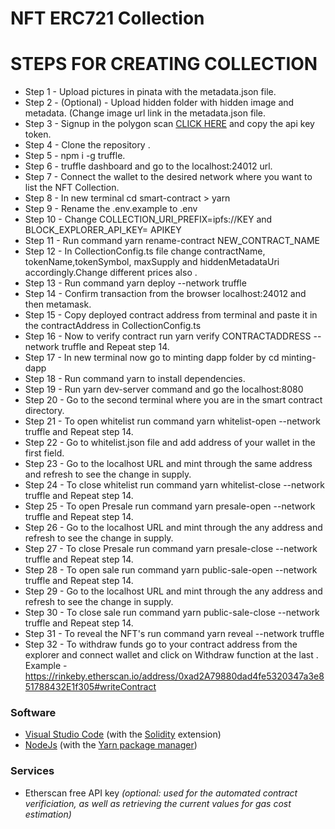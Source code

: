 # NFT ERC721 Collection

# STEPS FOR CREATING COLLECTION

- Step 1 - Upload pictures in pinata with the metadata.json file.
- Step 2 - (Optional) - Upload hidden folder with hidden image and metadata. (Change image url link in the metadata.json file.
- Step 3 - Signup in the polygon scan [CLICK HERE](https://polygonscan.com/register) and copy the api key token.
- Step 4 - Clone the repository .
- Step 5 - npm i -g truffle. 
- Step 6 - truffle dashboard and go to the localhost:24012 url.
- Step 7 - Connect the wallet to the desired network where you want to list the NFT Collection. 
- Step 8 - In new terminal cd smart-contract > yarn
- Step 9 - Rename the .env.example to .env
- Step 10 - Change COLLECTION_URI_PREFIX=ipfs://KEY and BLOCK_EXPLORER_API_KEY= APIKEY
- Step 11 - Run command yarn rename-contract NEW_CONTRACT_NAME
- Step 12 - In CollectionConfig.ts file change contractName, tokenName,tokenSymbol, maxSupply and hiddenMetadataUri accordingly.Change different prices also .
- Step 13 - Run command yarn deploy --network truffle
- Step 14 - Confirm transaction from the browser localhost:24012 and then metamask.
- Step 15 - Copy deployed contract address from terminal and paste it in the contractAddress in CollectionConfig.ts
- Step 16 - Now to verify contract run yarn verify CONTRACTADDRESS --network truffle and Repeat step 14.
- Step 17 - In new terminal now go to minting dapp folder by cd minting-dapp
- Step 18 - Run command yarn to install dependencies. 
- Step 19 - Run yarn dev-server command and go the localhost:8080
- Step 20 - Go to the second terminal where you are in the smart contract directory.
- Step 21 - To open whitelist run command yarn whitelist-open --network truffle and Repeat step 14.
- Step 22 - Go to whitelist.json file and add address of your wallet in the first field.
- Step 23 - Go to the localhost URL and mint through the same address and refresh to see the change in supply. 
- Step 24 - To close whitelist run command yarn whitelist-close --network truffle and Repeat step 14.
- Step 25 - To open Presale run command yarn presale-open --network truffle and Repeat step 14.
- Step 26 - Go to the localhost URL and mint through the any address and refresh to see the change in supply. 
- Step 27 - To close Presale run command yarn presale-close --network truffle and Repeat step 14.
- Step 28 - To open sale run command yarn public-sale-open --network truffle and Repeat step 14.
- Step 29 - Go to the localhost URL and mint through the any address and refresh to see the change in supply. 
- Step 30 - To close sale run command yarn public-sale-close --network truffle and Repeat step 14.
- Step 31 - To reveal the NFT's run command yarn reveal --network truffle
- Step 32 - To withdraw funds go to your contract address from the explorer and connect wallet and click on Withdraw function at the last .
Example - https://rinkeby.etherscan.io/address/0xad2A79880dad4fe5320347a3e851788432E1f305#writeContract

### Software
- [Visual Studio Code](https://code.visualstudio.com/) (with the [Solidity](https://marketplace.visualstudio.com/items?itemName=JuanBlanco.solidity) extension)
- [NodeJs](https://nodejs.org/) (with the [Yarn package manager](https://yarnpkg.com/getting-started/install))

### Services
- Etherscan free API key _(optional: used for the automated contract verificiation, as well as retrieving the current values for gas cost estimation)_
